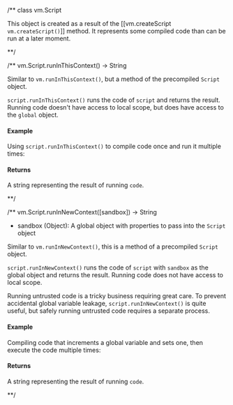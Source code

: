 /**
class vm.Script

This object is created as a result of the [[vm.createScript `vm.createScript()`]] method. It represents some compiled code than can be run at a later moment.


**/

/**
vm.Script.runInThisContext() -> String

Similar to `vm.runInThisContext()`, but a method of the precompiled `Script` object.

`script.runInThisContext()` runs the code of `script` and returns the result. Running code doesn't have access to local scope, but does have access to the `global` object.

#### Example

Using `script.runInThisContext()` to compile code once and run it multiple times:

<script src='http://snippets.nodemanual.org/github.com/mattpardee/nodemanual.org-examples/nodejs_ref_guide/vm/vm.Script.runInThisContext.js?linestart=3&lineend=0&showlines=false' defer='defer'></script>

#### Returns

A string representing the result of running `code`.

**/ 


/**
vm.Script.runInNewContext([sandbox]) -> String
- sandbox (Object): A global object with properties to pass into the `Script` object

Similar to `vm.runInNewContext()`, this is a method of a precompiled `Script` object.

`script.runInNewContext()` runs the code of `script` with `sandbox` as the global object and returns the result. Running code does not have access to local scope.

<Warning>Running untrusted code is a tricky business requiring great care.  To prevent accidental global variable leakage, `script.runInNewContext()` is quite useful, but safely running untrusted code requires a separate process.</Warning>

#### Example

Compiling code that increments a global variable and sets one, then execute the code multiple times:

<script src='http://snippets.nodemanual.org/github.com/mattpardee/nodemanual.org-examples/nodejs_ref_guide/vm/vm.Script.runInNewContext.js?linestart=3&lineend=0&showlines=false' defer='defer'></script>

#### Returns

A string representing the result of running `code`.

**/ 

